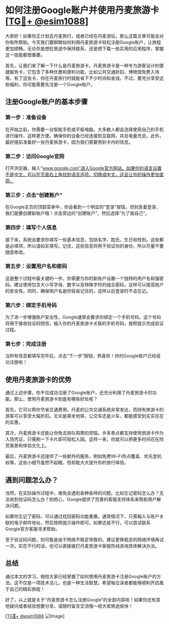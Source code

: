 # 如何注册Google账户并使用丹麦旅游卡[[TG💪+ @esim1088](https://t.me/s/esim1088)]

大家好！如果你正计划去丹麦旅行，或者已经在丹麦游玩，那么这篇文章可能会对你有所帮助。今天我们要聊聊如何利用丹麦旅游卡轻松注册Google账户，让旅程更加顺畅。无论你是想在旅途中保持联系，还是想下载一些实用的应用程序，掌握这一技能都很重要。

首先，让我们来了解一下什么是丹麦旅游卡。丹麦旅游卡是一种专为游客设计的便捷服务卡，它包含了多种优惠和便利功能，比如公共交通折扣、博物馆免费入场等。有了这张卡，你在丹麦旅行时就能省下不少时间和金钱。不过，要充分享受这些福利，你可能需要先注册一个Google账户。

## 注册Google账户的基本步骤

### 第一步：准备设备

在开始之前，你需要一台智能手机或平板电脑。大多数人都会选择使用自己的手机进行操作，这样更方便。确保你的设备已经连接到互联网，并且电量充足。此外，最好提前准备好一张丹麦旅游卡，因为我们需要用到卡内的信息。

### 第二步：访问Google官网

打开浏览器，输入“www.google.com”进入Google官方网站。如果你的语言设置不是中文，可以在页面右上角找到语言选项，切换成中文。这会让你的操作更加直观。

### 第三步：点击“创建账户”

在Google主页的顶部菜单中，你会看到一个明显的“登录”按钮。但别急着登录，我们是要创建新账户哦！点击旁边的“创建账户”，然后选择“为了我自己”。

### 第四步：填写个人信息

接下来，系统会要求你填写一些基本信息，包括名字、姓氏、生日和性别。这些都是必填项，所以请如实填写。记住，这些信息将用于验证你的身份，所以尽量不要随意修改。

### 第五步：设置用户名和密码

这是整个过程中最关键的一步。你需要为你的新账户设置一个独特的用户名和强密码。建议使用包含大小写字母、数字以及特殊字符的组合密码，这样可以提高账户的安全性。同时，确保用户名是你容易记住的，这样以后登录时不会忘记。

### 第六步：绑定手机号码

为了进一步增强账户安全性，Google通常会要求你绑定一个手机号码。这个号码将用于接收验证码短信。输入你的丹麦旅游卡关联的手机号码，按照提示完成验证过程。

### 第七步：完成注册

当所有信息都填写完毕后，点击“下一步”按钮，恭喜你！你的Google账户已经成功注册啦！

## 使用丹麦旅游卡的优势

通过上述步骤，你不仅成功注册了Google账户，还充分利用了丹麦旅游卡的功能。那么，使用丹麦旅游卡到底有哪些好处呢？

首先，它可以帮你节省交通费用。丹麦的公共交通系统非常发达，而持有旅游卡的游客可以享受大幅折扣。无论是乘坐地铁、公交车还是火车，都能感受到实实在在的实惠。

其次，丹麦旅游卡还能让你免去排队购票的烦恼。许多景点都支持使用旅游卡作为入场凭证，只需刷一下卡片即可轻松入园。这样一来，你就可以把更多时间花在欣赏美景和体验文化上。

最后，丹麦旅游卡还提供了一些额外的服务，例如免费Wi-Fi热点覆盖、优先登机权等。这些小细节虽然不起眼，但却能大大提升你的旅行体验。

## 遇到问题怎么办？

当然，在实际操作过程中，难免会遇到各种各样的问题。比如忘记密码怎么办？无法收到验证码怎么办？别担心，Google提供了完善的客服支持体系来帮助用户解决问题。

如果你忘记了密码，可以通过找回密码功能重置。通常情况下，只需输入与账户关联的电子邮件地址，然后按照提示操作即可。如果还是不行，可以尝试联系Google官方客服寻求帮助。

至于验证码问题，则可能是由于网络不稳定导致的。建议更换稳定的网络环境再试一次。实在不行的话，也可以直接拨打丹麦旅游卡客服热线咨询具体解决办法。

## 总结

通过本文的学习，相信大家已经掌握了如何使用丹麦旅游卡注册Google账户的方法。这不仅是一项技术活儿，也是一种生活智慧。希望每位读者都能够顺利开启属于自己的精彩旅程！

好了，以上就是关于“丹麦旅游卡怎么注册Google”的全部内容啦！如果你还有其他疑问或者经验想要分享，请随时留言交流哦～祝大家旅途愉快！

[[TG💪+ @esim1088](https://t.me/s/esim1088) ![Image](https://i.postimg.cc/4NQfJmqS/Snipaste-2025-05-13-00-14-12.png)]